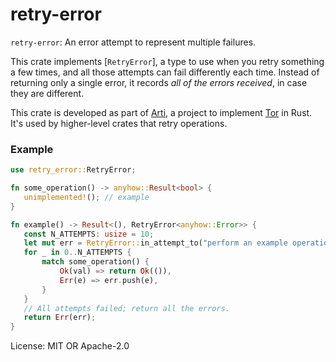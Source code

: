 # retry-error

`retry-error`: An error attempt to represent multiple failures.

This crate implements [`RetryError`], a type to use when you
retry something a few times, and all those attempts can fail differently
each time.  Instead of returning only a single error, it records
_all of the errors received_, in case they are different.

This crate is developed as part of
[Arti](https://gitlab.torproject.org/tpo/core/arti/), a project to
implement [Tor](https://www.torproject.org/) in Rust.
It's used by higher-level crates that retry
operations.

### Example

```rust
use retry_error::RetryError;

fn some_operation() -> anyhow::Result<bool> {
   unimplemented!(); // example
}

fn example() -> Result<(), RetryError<anyhow::Error>> {
   const N_ATTEMPTS: usize = 10;
   let mut err = RetryError::in_attempt_to("perform an example operation");
   for _ in 0..N_ATTEMPTS {
       match some_operation() {
           Ok(val) => return Ok(()),
           Err(e) => err.push(e),
       }
   }
   // All attempts failed; return all the errors.
   return Err(err);
}
```

License: MIT OR Apache-2.0
